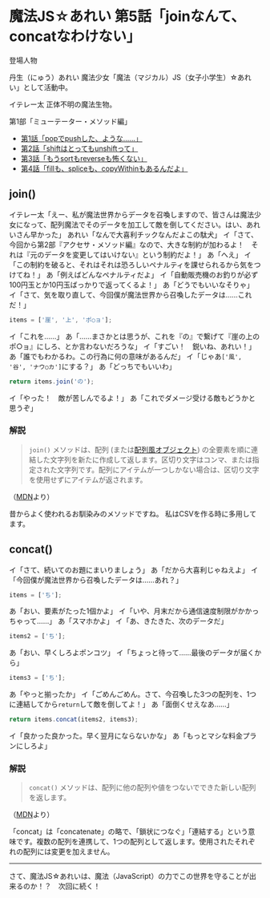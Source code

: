 # 魔法JS☆あれい 第5話「joinなんて、concatなわけない」


登場人物

丹生（にゅう）あれい
魔法少女「魔法（マジカル）JS（女子小学生）☆あれい」として活動中。

イテレー太
正体不明の魔法生物。

第1部「ミューテーター・メソッド編」
* [第1話「popでpushした、ような……」](https://qiita.com/8amjp/items/e44e707ccc8c95b4a40d)
* [第2話「shiftはとってもunshiftって」](https://qiita.com/8amjp/items/3fc1b2defd28ba1c2df3)
* [第3話「もうsortもreverseも怖くない」](https://qiita.com/8amjp/items/86f5294981fbebd3fe2d)
* [第4話「fillも、spliceも、copyWithinもあるんだよ」](https://qiita.com/8amjp/items/0741e35b70ea32711265)

## join()

イテレー太「えー、私が魔法世界からデータを召喚しますので、皆さんは魔法少女になって、配列魔法でそのデータを加工して敵を倒してください。はい、あれいさん早かった」
あれい「なんで大喜利チックなんだよこの駄犬」
イ「さて、今回から第2部『アクセサ・メソッド編』なので、大きな制約が加わるよ！　それは『元のデータを変更してはいけない』という制約だよ！」
あ「へえ」
イ「この制約を破ると、それはそれは恐ろしいペナルティを課せられるから気をつけてね！」
あ「例えばどんなペナルティだよ」
イ「自動販売機のお釣りが必ず100円玉とか10円玉ばっかりで返ってくるよ！」
あ「どうでもいいなそりゃ」
イ「さて、気を取り直して、今回僕が魔法世界から召喚したデータは……これだ！」

```js
items = ['崖', '上', 'ポ○ョ'];
```

イ「これを……」
あ「……まさかとは思うが、これを『の』で繋げて『崖の上のポ○ョ』にしろ、とか言わないだろうな」
イ「すごい！　鋭いね、あれい！」
あ「誰でもわかるわ。この行為に何の意味があるんだ」
イ「じゃあ`['風', '谷', 'ナウ○カ']`にする？」
あ「どっちでもいいわ」

```js
return items.join('の');
```

イ「やった！　敵が苦しんでるよ！」
あ「これでダメージ受ける敵もどうかと思うぞ」

### 解説

> `join()` メソッドは、配列 (または[配列風オブジェクト](https://developer.mozilla.org/ja/docs/Web/JavaScript/Guide/Indexed_collections#Working_with_array-like_objects)) の全要素を順に連結した文字列を新たに作成して返します。区切り文字はコンマ、または指定された文字列です。配列にアイテムが一つしかない場合は、区切り文字を使用せずにアイテムが返されます。

（[MDN](https://developer.mozilla.org/ja/docs/Web/JavaScript/Reference/Global_Objects/Array/join)より）

昔からよく使われるお馴染みのメソッドですね。
私はCSVを作る時に多用してます。

## concat()

イ「さて、続いてのお題にまいりましょう」
あ「だから大喜利じゃねえよ」
イ「今回僕が魔法世界から召喚したデータは……あれ？」

```js
items = ['ち'];
```

あ「おい、要素がたった1個かよ」
イ「いや、月末だから通信速度制限がかかっちゃって……」
あ「スマホかよ」
イ「あ、きたきた、次のデータだ」

```js
items2 = ['ち'];
```

あ「おい、早くしろよポンコツ」
イ「ちょっと待って……最後のデータが届くから」

```js
items3 = ['ち'];
```

あ「やっと揃ったか」
イ「ごめんごめん。さて、今召喚した3つの配列を、1つに連結してから`return`して敵を倒してよ！」
あ「面倒くせえなあ……」

```js
return items.concat(items2, items3);
```

イ「良かった良かった。早く翌月にならないかな」
あ「もっとマシな料金プランにしろよ」

### 解説

> `concat()` メソッドは、配列に他の配列や値をつないでできた新しい配列を返します。

（[MDN](https://developer.mozilla.org/ja/docs/Web/JavaScript/Reference/Global_Objects/Array/concat)より）


「concat」は「concatenate」の略で、「鎖状につなぐ」「連結する」という意味です。複数の配列を連携して、1つの配列として返します。使用されたそれぞれの配列には変更を加えません。

----
さて、魔法JS☆あれいは、魔法（JavaScript）の力でこの世界を守ることが出来るのか！？　次回に続く！


<!--stackedit_data:
eyJoaXN0b3J5IjpbLTc2MDI5NzY5NiwtMjE0NDgzNTUyNCwxNz
A0NTc2MjQ2LC0xNTI3MzE2MzkzLC0xOTE4ODQ0MTI4LDE1Njkw
NDA2MDksNTQ1NzE1MjMyLDMxMzYyODM3OCwzMTQ0MDc3MjUsLT
E4Mzk2MzY4NTIsLTE4Mjc3MjgwODIsLTQyNjU5NDU4MSwxNzg4
MDk2Nzc1XX0=
-->
